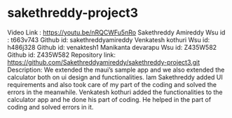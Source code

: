 # sakethreddy-project3
Video Link : https://youtu.be/nRQCWFu5nRo
Sakethreddy Amireddy  Wsu id : t663v743   Github id: sakethreddyamireddy
Venkatesh kothuri  Wsu id: h486j328                    Github id: venaktesh1
Manikanta devarapu  Wsu id: Z435W582                  Github id: Z435W582
Repository link: https://github.com/Sakethreddyamireddy/sakethreddy-project3.git
Description: We extended the maui’s sample app and we also extended the calculator both on ui design and functionalities. Iam Sakethreddy added UI requirements and also took care of  my part of the coding and solved the errors in the meanwhile. Venkatesh kothuri added the functionalities to the calculator app and he done his part of coding. He helped in the part of coding  and solved errors in it. 

 
